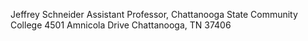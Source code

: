 Jeffrey Schneider
Assistant Professor, Chattanooga State Community College
4501 Amnicola Drive
Chattanooga, TN 37406